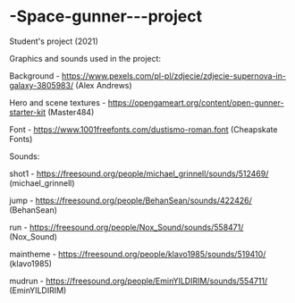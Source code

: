 # -Space-gunner---project
 Student's project (2021)

Graphics and sounds used in the project:

Background - https://www.pexels.com/pl-pl/zdjecie/zdjecie-supernova-in-galaxy-3805983/ (Alex Andrews)

Hero and scene textures - https://opengameart.org/content/open-gunner-starter-kit (Master484)

Font - https://www.1001freefonts.com/dustismo-roman.font (Cheapskate Fonts)

Sounds:

shot1 - https://freesound.org/people/michael_grinnell/sounds/512469/ (michael_grinnell)

jump - https://freesound.org/people/BehanSean/sounds/422426/ (BehanSean)

run - https://freesound.org/people/Nox_Sound/sounds/558471/ (Nox_Sound)

maintheme - https://freesound.org/people/klavo1985/sounds/519410/ (klavo1985)

mudrun - https://freesound.org/people/EminYILDIRIM/sounds/554711/ (EminYILDIRIM)
